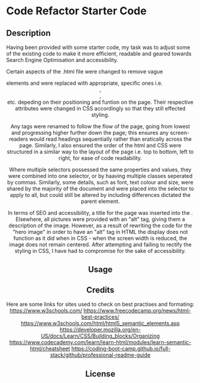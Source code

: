 # Code Refactor Starter Code

## Description

Having been provided with some starter code, my task was to adjust some of the existing code to make it more efficient, readable and geared towards Search Engine Optimisation and accessibility.

Certain aspects of the .html file were changed to remove vague <div> elements and were replaced with appropriate, specific ones i.e. <header>, <footer>, <section> etc. depeding on their positioning and funtion on the page. Their respective attributes were changed in CSS accordingly so that they still effected styling.

Any <h> tags were renamed to follow the flow of the page, going from lowest and progressing higher further down the page; this ensures any screen-readers would read headings sequentially rather than eratically across the page. Similarly, I also ensured the order of the html and CSS were structured in a similar way to the layout of the page i.e. top to bottom, left to right, for ease of code readability.

Where multiple selectors possessed the same properties and values, they were combined into one selector, or by haaving multiple classes seperated by commas. Similarly, some details, such as font, text colour and size, were shared by the majority of the document and were placed into the <body> selector to apply to all, but could still be altered by including differences dictated the parent element.

In terms of SEO and accessibility, a title for the page was inserted into the <head>. Elsewhere, all pictures were provided with an "alt" tag, giving them a description of the image. However, as a result of rewriting the code for the "hero image" in order to have an "alt" tag in HTML the display does not function as it did when in CSS - when the screen width is reduced, the image does not remain centered. After attempting and failing to rectify the styling in CSS, I have had to compromise for the sake of accessibility.

## Usage



## Credits

Here are some links for sites used to check on best practises and formating:
https://www.w3schools.com/
https://www.freecodecamp.org/news/html-best-practices/
https://www.w3schools.com/html/html5_semantic_elements.asp
https://developer.mozilla.org/en-US/docs/Learn/CSS/Building_blocks/Organizing
https://www.codecademy.com/learn/learn-html/modules/learn-semantic-html/cheatsheet
https://coding-boot-camp.github.io/full-stack/github/professional-readme-guide

## License

